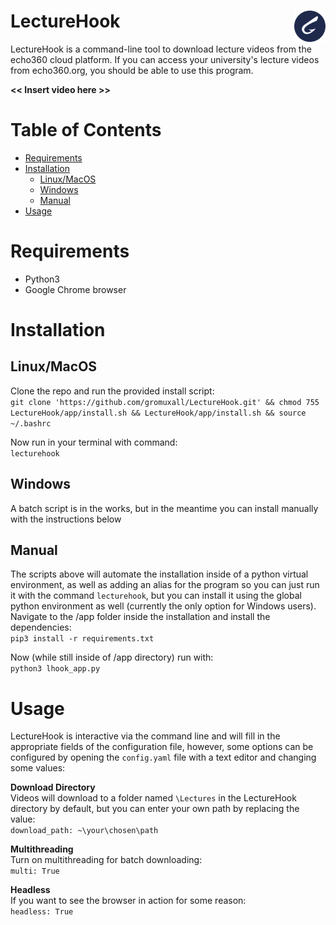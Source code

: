 <h1>LectureHook<img height="50" align="right" src="https://raw.githubusercontent.com/gromuxall/imagehosting/master/coursehook_badge_1.svg"></h1>

LectureHook is a command-line tool to download lecture videos from the echo360 cloud platform. If you can access your university's lecture videos from echo360.org, you should be able to use this program.

**<< Insert video here >>**  

# Table of Contents
- [Requirements](#requirements)
- [Installation](#installation)
    - [Linux/MacOS](##linux/macos)
    - [Windows](##windows)
    - [Manual](##manual)
- [Usage](#usage)

# Requirements
- Python3
- Google Chrome browser


# Installation

## Linux/MacOS
Clone the repo and run the provided install script:  
`git clone 'https://github.com/gromuxall/LectureHook.git' && chmod 755 LectureHook/app/install.sh && LectureHook/app/install.sh && source ~/.bashrc`  

Now run in your terminal with command:  
`lecturehook`

## Windows
A batch script is in the works, but in the meantime you can install manually with the instructions below

## Manual
The scripts above will automate the installation inside of a python virtual environment, as well as adding an alias for the program so you can just run it with the command `lecturehook`, but you can install it using the global python environment as well (currently the only option for Windows users). Navigate to the /app folder inside the installation and install the dependencies:  
`pip3 install -r requirements.txt`  

Now (while still inside of /app directory) run with:  
`python3 lhook_app.py`

# Usage
LectureHook is interactive via the command line and will fill in the appropriate fields of the configuration file, however, some options can be configured by opening the `config.yaml` file with a text editor and changing some values:

**Download Directory**  
Videos will download to a folder named `\Lectures` in the LectureHook directory by default, but you can enter your own path by replacing the value:  
`download_path: ~\your\chosen\path`

**Multithreading**  
Turn on multithreading for batch downloading:  
`multi: True`

**Headless**  
If you want to see the browser in action for some reason:  
`headless: True`